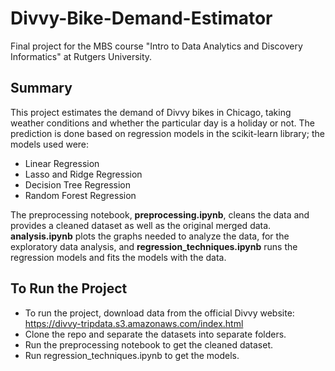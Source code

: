 # Divvy-Bike-Demand-Estimator

Final project for the MBS course "Intro to Data Analytics and Discovery Informatics" at Rutgers University.

## Summary
This project estimates the demand of Divvy bikes in Chicago, taking weather conditions and whether the particular day is a holiday or not. The prediction is done based on regression models in the scikit-learn library; the models used were:

* Linear Regression
* Lasso and Ridge Regression
* Decision Tree Regression
* Random Forest Regression

The preprocessing notebook, __preprocessing.ipynb__, cleans the data and provides a cleaned dataset as well as the original merged data. 
__analysis.ipynb__ plots the graphs needed to analyze the data, for the exploratory data analysis, and __regression_techniques.ipynb__ runs the regression models and fits the models with the data.

## To Run the Project

* To run the project, download data from the official Divvy website: <https://divvy-tripdata.s3.amazonaws.com/index.html>
* Clone the repo and separate the datasets into separate folders. 
* Run the preprocessing notebook to get the cleaned dataset.
* Run regression_techniques.ipynb to get the models.

